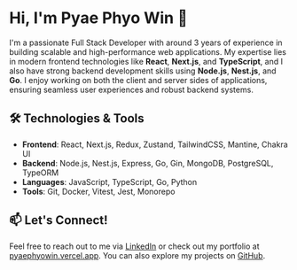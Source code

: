 # Hi, I'm Pyae Phyo Win 👋

I'm a passionate Full Stack Developer with around 3 years of experience in building scalable and high-performance web applications. My expertise lies in modern frontend technologies like **React**, **Next.js**, and **TypeScript**, and I also have strong backend development skills using **Node.js**, **Nest.js**, and **Go**. I enjoy working on both the client and server sides of applications, ensuring seamless user experiences and robust backend systems.

## 🛠️ Technologies & Tools

- **Frontend**: React, Next.js, Redux, Zustand, TailwindCSS, Mantine, Chakra UI
- **Backend**: Node.js, Nest.js, Express, Go, Gin, MongoDB, PostgreSQL, TypeORM
- **Languages**: JavaScript, TypeScript, Go, Python
- **Tools**: Git, Docker, Vitest, Jest, Monorepo

## 📫 Let's Connect!

Feel free to reach out to me via [LinkedIn](https://www.linkedin.com/in/pyaephyowin) or check out my portfolio at [pyaephyowin.vercel.app](https://www.pyaephyowin.vercel.app). You can also explore my projects on [GitHub](https://github.com/pyaephyowinn).
